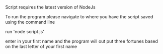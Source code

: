 Script requires the latest version of NodeJs 

To run the program please navigate to where you have the script saved using the command line 

run 'node script.js'

enter in your first name and the program will out put three fortunes based on the last letter of your first name